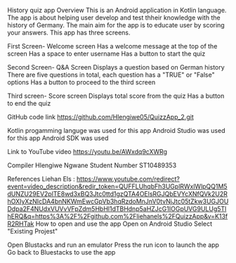 History quiz app
Overview
This is an Android application in Kotlin language. The app is about helping user develop and test thheir knowledge with the history of Germany. The main aim for the app is to educate user by scoring   
your answers. This app has three screens.

First Screen- Welcome screen
Has a welcome message at the top of the screen
Has a space to enter username
Has a button to start the quiz

Second Screen- Q&A Screen
Displays a question based on German history
There are five questions in total, each question has a "TRUE" or "False" options
Has a button to proceed to the third screen

Third screen- Score screen
Displays total score from the quiz
Has a button to end the quiz

GitHub code link 
https://github.com/Hlengiwe05/QuizzApp_2.git

Kotlin progamming languge was used for this app
Android Studio was used for this app
Android SDK was used

Link to YouTube video
https://youtu.be/AWxdq9cXWRg

Compiler
Hlengiwe Ngwane 
Student Number ST10489353

References
Liehan Els : https://www.youtube.com/redirect?event=video_description&redir_token=QUFFLUhqbFh3UGplRWxlWlpQQ1M5dUNZU29EV2plTE8wd3xBQ3Jtc0ttd1gzQTA4OElsRGJQbEVYcXNfQVk2U2RhOXIyXzNIcDA4bnNKWmEwcGpVb3hqRzdoMnJnV0tvNjJtc05tZkw3UGJOUDdpa2F4NUdxVUVvVFpZdm5HbHl1dTBHdnp5aHZJcG1IOGpUVG9ULUg5TlhERQ&q=https%3A%2F%2Fgithub.com%2Fliehanels%2FQuizzApp&v=K13fR2RHTak
How to open and use the app
Open on Android Studio
Select "Existing Projest"

Open Blustacks and run an emulator
Press the run icon to launch the app
Go back to Bluestacks to use the app
